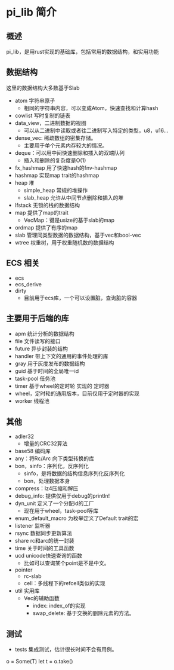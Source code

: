 # pi_lib 简介

## 概述

pi_lib，是用rust实现的基础库，包括常用的数据结构，和实用功能

## 数据结构

这里的数据结构大多数基于Slab

* atom 字符串原子
   + 相同的字符串内容，可以变成Atom，快速查找和计算hash
* cowlist 写时复制的链表
* data_view，二进制数据的视图
   + 可以从二进制中读取或者往二进制写入特定的类型，u8，u16...
* dense_vec: 稀疏数组的密集存储。
   + 主要用于单个元素内存较大的情况。
* deque：可以用中间快速删除和插入的双端队列
   + 插入和删除的复杂度是O(1)
* fx_hashmap 用了快速hash的fnv-hashmap
* hashmap 实现map trait的hashmap
* heap 堆
   + simple_heap 常规的堆操作
   + slab_heap 允许从中间节点删除和插入的堆
* lfstack 无锁的栈的数据结构
* map 提供了map的trait
   + VecMap：键是usize的基于slab的map
* ordmap 提供了有序的map
* slab 管理同类型数据的数据结构，基于vec和bool-vec
* wtree 权重树，用于权重随机数的数据结构
   
## ECS 相关

* ecs
* ecs_derive
* dirty
   + 目前用于ecs库，一个可以设置脏，查询脏的容器

## 主要用于后端的库

* apm 统计分析的数据结构
* file 文件读写的接口
* future 异步封装的结构
* handler 带上下文的通用的事件处理的库
* gray 用于灰度发布的数据结构
* guid 基于时间的全局唯一id
* task-pool 任务池
* timer 基于wheel的定时轮 实现的 定时器
* wheel，定时轮的通用版本，目前仅用于定时器的实现
* worker 线程池

## 其他

* adler32
   + 增量的CRC32算法
* base58 编码库
* any：将Rc/Arc<trait object> 向下类型转换的库
* bon，sinfo：序列化，反序列化
   + sinfo，是将数据的结构信息序列化反序列化
   + bon，处理数据本身
* compress：lz4压缩和解压
* debug_info: 提供仅用于debug的println!
* dyn_unit 定义了一个分配id的工厂
   + 现在用于wheel，task-pool等库
* enum_default_macro 为枚举定义了Default trait的宏
* listener 监听器
* rsync 数据同步更新算法
* share rc和arc的统一封装
* time 关于时间的工具函数
* ucd unicode快速查询的函数
   + 比如可以查询某个point是不是中文。
* pointer 
   + rc-slab
   + cell：多线程下的refcell类似的实现
* util 实用库
   + Vec的辅助函数
      * index: index_of的实现
      * swap_delete: 基于交换的删除元素的方法。

## 测试

* tests 集成测试，估计很长时间不会有用例。

o = Some(T)
let t = o.take()
